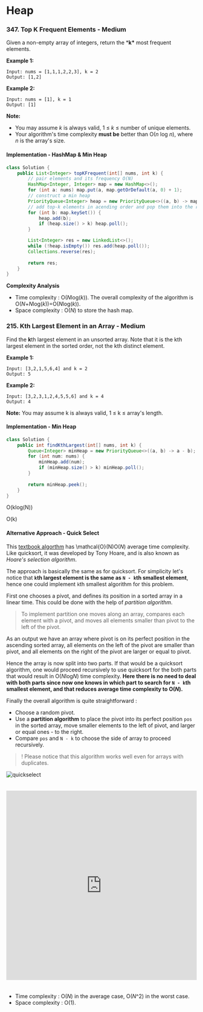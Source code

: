 # Heap

### 347. Top K Frequent Elements - Medium

Given a non-empty array of integers, return the ***k\*** most frequent elements.

**Example 1:**

```
Input: nums = [1,1,1,2,2,3], k = 2
Output: [1,2]
```

**Example 2:**

```
Input: nums = [1], k = 1
Output: [1]
```

**Note:**

- You may assume *k* is always valid, 1 ≤ *k* ≤ number of unique elements.
- Your algorithm's time complexity **must be** better than O(*n* log *n*), where *n* is the array's size.



#### Implementation - HashMap & Min Heap

```java
class Solution {
    public List<Integer> topKFrequent(int[] nums, int k) {
        // pair elements and its frequency O(N)
        HashMap<Integer, Integer> map = new HashMap<>();
        for (int a: nums) map.put(a, map.getOrDefault(a, 0) + 1);
        // construct a min heap
        PriorityQueue<Integer> heap = new PriorityQueue<>((a, b) -> map.get(a) - map.get(b));
        // add top-k elements in acending order and pop them into the result list O(Nlog(k))
        for (int b: map.keySet()) {
            heap.add(b);
            if (heap.size() > k) heap.poll();
        }

        List<Integer> res = new LinkedList<>();
        while (!heap.isEmpty()) res.add(heap.poll());
        Collections.reverse(res);
        
        return res;
    }
}
```

**Complexity Analysis**

- Time complexity : O(*N*log(*k*)). The overall complexity of the algorithm is O(*N*+*N*log(*k*))=O(*N*log(*k*)).
- Space complexity : O(*N*) to store the hash map.



### 215. Kth Largest Element in an Array - Medium

Find the **k**th largest element in an unsorted array. Note that it is the kth largest element in the sorted order, not the kth distinct element.

**Example 1:**

```
Input: [3,2,1,5,6,4] and k = 2
Output: 5
```

**Example 2:**

```
Input: [3,2,3,1,2,4,5,5,6] and k = 4
Output: 4
```

**Note:**
You may assume k is always valid, 1 ≤ k ≤ array's length.

#### Implementation - Min Heap

```java
class Solution {
    public int findKthLargest(int[] nums, int k) {
        Queue<Integer> minHeap = new PriorityQueue<>((a, b) -> a - b);
        for (int num: nums) {
            minHeap.add(num);
            if (minHeap.size() > k) minHeap.poll();
        }
        
        return minHeap.peek();
    }
}
```

O(klog(N))

O(k)

#### Alternative Approach - Quick Select

This [textbook algorthm](https://en.wikipedia.org/wiki/Quickselect) has \mathcal{O}(N)O(*N*) average time complexity. Like quicksort, it was developed by Tony Hoare, and is also known as *Hoare's selection algorithm*.

The approach is basically the same as for quicksort. For simplicity let's notice that **`k`th largest element is the same as `N - k`th smallest element**, hence one could implement `k`th smallest algorithm for this problem.

First one chooses a pivot, and defines its position in a sorted array in a linear time. This could be done with the help of *partition algorithm*.

> To implement partition one moves along an array, compares each element with a pivot, and moves all elements smaller than pivot to the left of the pivot.

As an output we have an array where pivot is on its perfect position in the ascending sorted array, all elements on the left of the pivot are smaller than pivot, and all elements on the right of the pivot are larger or equal to pivot.

Hence the array is now split into two parts. If that would be a quicksort algorithm, one would proceed recursively to use quicksort for the both parts that would result in O(*N*log*N*) time complexity. **Here there is no need to deal with both parts since now one knows in which part to search for `N - k`th smallest element, and that reduces average time complexity to O(*N*).**

Finally the overall algorithm is quite straightforward :

- Choose a random pivot.
- Use a **partition algorithm** to place the pivot into its perfect position `pos` in the sorted array, move smaller elements to the left of pivot, and larger or equal ones - to the right.
- Compare `pos` and `N - k` to choose the side of array to proceed recursively.

> ! Please notice that this algorithm works well even for arrays with duplicates.

![quickselect](https://leetcode.com/problems/kth-largest-element-in-an-array/Figures/215/215_quickselect.png)

<iframe src="https://leetcode.com/playground/f2LZDmjX/shared" frameborder="0" width="100%" height="500" name="f2LZDmjX" style="box-sizing: border-box; margin: 20px 0px; color: rgba(0, 0, 0, 0.65); font-family: -apple-system, BlinkMacSystemFont, &quot;Segoe UI&quot;, &quot;PingFang SC&quot;, &quot;Hiragino Sans GB&quot;, &quot;Microsoft YaHei&quot;, &quot;Helvetica Neue&quot;, Helvetica, Arial, sans-serif, &quot;Apple Color Emoji&quot;, &quot;Segoe UI Emoji&quot;, &quot;Segoe UI Symbol&quot;; font-size: 14px; font-style: normal; font-variant-ligatures: normal; font-variant-caps: normal; font-weight: 400; letter-spacing: normal; orphans: 2; text-align: start; text-indent: 0px; text-transform: none; white-space: normal; widows: 2; word-spacing: 0px; -webkit-text-stroke-width: 0px; background-color: rgb(255, 255, 255); text-decoration-style: initial; text-decoration-color: initial;"></iframe>

- Time complexity : O(*N*) in the average case, O(*N*^2) in the worst case.
- Space complexity : O(1).